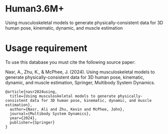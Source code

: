 # Human3.6M+
Using musculoskeletal models to generate physically-consistent data for 3D human pose, kinematic, dynamic, and muscle estimation

# Usage requirement
To use this database you must cite the following source paper:

Nasr, A., Zhu, K., & McPhee, J. (2024). Using musculoskeletal models to generate physically-consistent data for 3D human pose, kinematic, dynamic, and muscle estimation, Springer, Multibody System Dynamics.

```
@article{nasr2024using,
  title={Using musculoskeletal models to generate physically-consistent data for 3D human pose, kinematic, dynamic, and muscle estimation},
  author={Nasr, Ali and Zhu, Kevin and McPhee, John},
  journal={Multibody System Dynamics},
  year={2024},
  publisher={Springer} 
}
```
